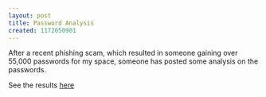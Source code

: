 ```yaml
--- 
layout: post
title: Password Analysis
created: 1172050901
---
```

After a recent phishing scam, which resulted in someone gaining over 55,000 passwords for my space, someone has posted some analysis on the passwords.

See the results [here](http://www.schneier.com/blog/archives/2006/12/realworld_passw.html)
